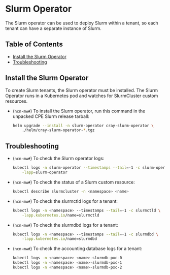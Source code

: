 # Slurm Operator

The Slurm operator can be used to deploy Slurm within a tenant, so each tenant
can have a separate instance of Slurm.

## Table of Contents

* [Install the Slurm Operator](#install-the-slurm-operator)
* [Troubleshooting](#troubleshooting)

## Install the Slurm Operator

To create Slurm tenants, the Slurm operator must be installed. The Slurm Operator runs in a Kubernetes pod and watches for SlurmCluster custom resources.

* (`ncn-mw#`) To install the Slurm operator, run this command in the unpacked
    CPE Slurm release tarball:

    ```sh
    helm upgrade --install -n slurm-operator cray-slurm-operator \
        ./helm/cray-slurm-operator-*.tgz
    ```

## Troubleshooting

* (`ncn-mw#`) To check the Slurm operator logs:

    ```sh
    kubectl logs -n slurm-operator --timestamps --tail=-1 -c slurm-operator \
        -lapp=slurm-operator
    ```

* (`ncn-mw#`) To check the status of a Slurm custom resource:

    ```sh
    kubectl describe slurmcluster -n <namespace> <name>
    ```

* (`ncn-mw#`) To check the slurmctld logs for a tenant:

    ```sh
    kubectl logs -n <namespace> --timestamps --tail=-1 -c slurmctld \
        -lapp.kubernetes.io/name=slurmctld
    ```

* (`ncn-mw#`) To check the slurmdbd logs for a tenant:

    ```sh
    kubectl logs -n <namespace> --timestamps --tail=-1 -c slurmdbd \
        -lapp.kubernetes.io/name=slurmdbd
    ```

* (`ncn-mw#`) To check the accounting database logs for a tenant:

    ```sh
    kubectl logs -n <namespace> <name>-slurmdb-pxc-0
    kubectl logs -n <namespace> <name>-slurmdb-pxc-1
    kubectl logs -n <namespace> <name>-slurmdb-pxc-2
    ```
